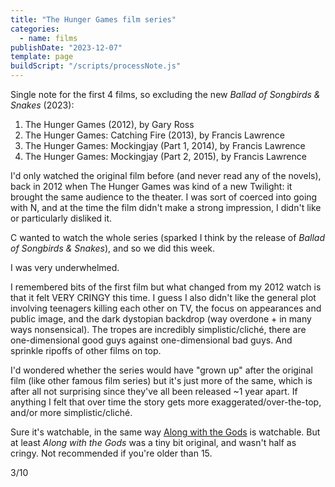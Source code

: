 ```yaml
---
title: "The Hunger Games film series"
categories:
  - name: films
publishDate: "2023-12-07"
template: page
buildScript: "/scripts/processNote.js"
---
```


Single note for the first 4 films, so excluding the new _Ballad of Songbirds & Snakes_ (2023):

1. The Hunger Games (2012), by Gary Ross
2. The Hunger Games: Catching Fire (2013), by Francis Lawrence
3. The Hunger Games: Mockingjay (Part 1, 2014), by Francis Lawrence
4. The Hunger Games: Mockingjay (Part 2, 2015), by Francis Lawrence

I'd only watched the original film before (and never read any of the novels), back in 2012 when The Hunger Games was kind of a new Twilight: it brought the same audience to the theater. I was sort of coerced into going with N, and at the time the film didn't make a strong impression, I didn't like or particularly disliked it.

C wanted to watch the whole series (sparked I think by the release of _Ballad of Songbirds & Snakes_), and so we did this week.

I was very underwhelmed.

I remembered bits of the first film but what changed from my 2012 watch is that it felt VERY CRINGY this time. I guess I also didn't like the general plot involving teenagers killing each other on TV, the focus on appearances and public image, and the dark dystopian backdrop (way overdone + in many ways nonsensical). The tropes are incredibly simplistic/cliché, there are one-dimensional good guys against one-dimensional bad guys. And sprinkle ripoffs of other films on top.

I'd wondered whether the series would have "grown up" after the original film (like other famous film series) but it's just more of the same, which is after all not surprising since they've all been released ~1 year apart. If anything I felt that over time the story gets more exaggerated/over-the-top, and/or more simplistic/cliché.

Sure it's watchable, in the same way [Along with the Gods](/notes/along-with-the-gods-by-kim-yong-hwa/) is watchable. But at least _Along with the Gods_ was a tiny bit original, and wasn't half as cringy. Not recommended if you're older than 15.

3/10
